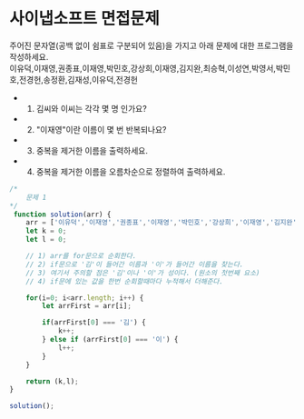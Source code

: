 # 사이냅소프트 면접문제
주어진 문자열(공백 없이 쉼표로 구분되어 있음)을 가지고 아래 문제에 대한 프로그램을 작성하세요.  
이유덕,이재영,권종표,이재영,박민호,강상희,이재영,김지완,최승혁,이성연,박영서,박민호,전경헌,송정환,김재성,이유덕,전경헌


- 1. 김씨와 이씨는 각각 몇 명 인가요?
- 2. "이재영"이란 이름이 몇 번 반복되나요?
- 3. 중복을 제거한 이름을 출력하세요.
- 4. 중복을 제거한 이름을 오름차순으로 정렬하여 출력하세요.


```javascript
/*
    문제 1
*/
 function solution(arr) {
    arr = ['이유덕','이재영','권종표','이재영','박민호','강상희','이재영','김지완','최승혁','이성연','박영서','박민호','전경헌','송정환','김재성','이유덕','전경헌'];
    let k = 0;
    let l = 0;

    // 1) arr를 for문으로 순회한다.
    // 2) if문으로 '김'이 들어간 이름과 '이'가 들어간 이름을 찾는다.
    // 3) 여기서 주의할 점은 '김'이나 '이'가 성이다. (원소의 첫번째 요소)
    // 4) if문에 있는 값을 한번 순회할때마다 누적해서 더해준다.

    for(i=0; i<arr.length; i++) {
        let arrFirst = arr[i];

        if(arrFirst[0] === '김') {
            k++;
        } else if (arrFirst[0] === '이') {
            l++;
        }
    }

    return (k,l);
}

solution();
```

